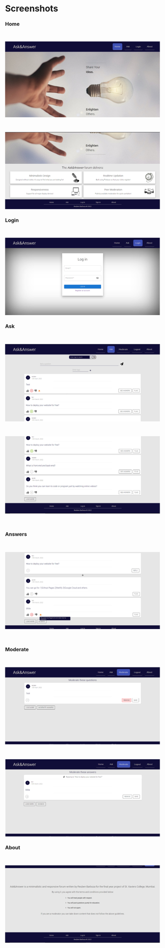 # Screenshots

### Home

<br>

![home-nav-jumbotron](./screenshots/home-nav-jumbotron.png)

<br>

![home-main-footer](screenshots\home-main-footer.png)

### Login

<br>

![login](screenshots\login.png)

### Ask

<br>

![ask-top-half](screenshots\ask-top-half.png)

<br>

![ask-bottom-half](screenshots\ask-bottom-half.png)

<br>

### Answers

<br>

![answers](screenshots\answers.png)

<br>

### Moderate

<br>

![moderate-questions](screenshots\moderate-questions.png)

<br>

![moderate-answers](screenshots\moderate-answers.png)

### About

<br>

![about](screenshots\about.png)
